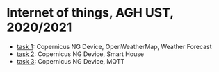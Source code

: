 # Internet of things, AGH UST, 2020/2021

* [task 1](./lab1): Copernicus NG Device, OpenWeatherMap, Weather Forecast
* [task 2](./lab2): Copernicus NG Device, Smart House
* [task 3](./lab3): Copernicus NG Device, MQTT
